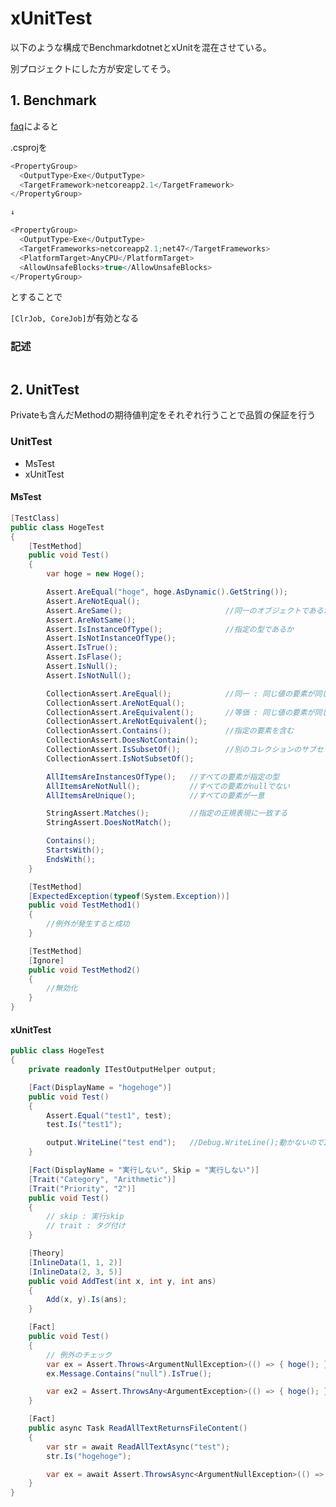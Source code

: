 
# xUnitTest

以下のような構成でBenchmarkdotnetとxUnitを混在させている。

別プロジェクトにした方が安定してそう。

## 1. Benchmark

[faq](https://benchmarkdotnet.org/articles/faq.html)によると

.csprojを
```cs
<PropertyGroup>
  <OutputType>Exe</OutputType>
  <TargetFramework>netcoreapp2.1</TargetFramework>
</PropertyGroup>

↓

<PropertyGroup>
  <OutputType>Exe</OutputType>
  <TargetFrameworks>netcoreapp2.1;net47</TargetFrameworks>
  <PlatformTarget>AnyCPU</PlatformTarget>
  <AllowUnsafeBlocks>true</AllowUnsafeBlocks>
</PropertyGroup>

```

とすることで

```[ClrJob, CoreJob]```が有効となる

### 記述

```cs

```

## 2. UnitTest

Privateも含んだMethodの期待値判定をそれぞれ行うことで品質の保証を行う

### UnitTest

- MsTest
- xUnitTest

#### MsTest

```CS
[TestClass]
public class HogeTest
{
    [TestMethod]
    public void Test()
    {
        var hoge = new Hoge();

        Assert.AreEqual("hoge", hoge.AsDynamic().GetString());
        Assert.AreNotEqual();
        Assert.AreSame();                       //同一のオブジェクトであるか
        Assert.AreNotSame();
        Assert.IsInstanceOfType();              //指定の型であるか
        Assert.IsNotInstanceOfType();
        Assert.IsTrue();
        Assert.IsFlase();
        Assert.IsNull();
        Assert.IsNotNull();

        CollectionAssert.AreEqual();            //同一 : 同じ値の要素が同じ順番で同じ数
        CollectionAssert.AreNotEqual();
        CollectionAssert.AreEquivalent();       //等価 : 同じ値の要素が同じ数
        CollectionAssert.AreNotEquivalent();
        CollectionAssert.Contains();            //指定の要素を含む
        CollectionAssert.DoesNotContain();
        CollectionAssert.IsSubsetOf();          //別のコレクションのサブセット (部分集合)
        CollectionAssert.IsNotSubsetOf();

        AllItemsAreInstancesOfType();   //すべての要素が指定の型
        AllItemsAreNotNull();           //すべての要素がnullでない
        AllItemsAreUnique();            //すべての要素が一意

        StringAssert.Matches();         //指定の正規表現に一致する
        StringAssert.DoesNotMatch();

        Contains();
        StartsWith();
        EndsWith();
    }

    [TestMethod]
    [ExpectedException(typeof(System.Exception))]
    public void TestMethod1()
    {
        //例外が発生すると成功
    }

    [TestMethod]
    [Ignore]
    public void TestMethod2()
    {
        //無効化
    }
}
```

#### xUnitTest

```cs
public class HogeTest
{
    private readonly ITestOutputHelper output;

    [Fact(DisplayName = "hogehoge")]
    public void Test()
    {
        Assert.Equal("test1", test);
        test.Is("test1");

        output.WriteLine("test end");   //Debug.WriteLine();動かないのでITestOutputHelper使う
    }

    [Fact(DisplayName = "実行しない", Skip = "実行しない")]
    [Trait("Category", "Arithmetic")]
    [Trait("Priority", "2")]
    public void Test()
    {
        // skip : 実行skip
        // trait : タグ付け
    }

    [Theory]
    [InlineData(1, 1, 2)]
    [InlineData(2, 3, 5)]
    public void AddTest(int x, int y, int ans)
    {
        Add(x, y).Is(ans);
    }

    [Fact]
    public void Test()
    {
        // 例外のチェック
        var ex = Assert.Throws<ArgumentNullException>(() => { hoge(); });
        ex.Message.Contains("null").IsTrue();

        var ex2 = Assert.ThrowsAny<ArgumentException>(() => { hoge(); });
    }

    [Fact]
    public async Task ReadAllTextReturnsFileContent()
    {
        var str = await ReadAllTextAsync("test");
        str.Is("hogehoge");

        var ex = await Assert.ThrowsAsync<ArgumentNullException>(() => { return ReadAllTextAsync(null); });
    }
}
```
